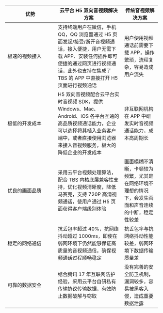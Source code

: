 
<style>
table th:first-of-type {
    width:  150px;
}
</style>

|**优势**	|**云平台 H5 双向音视频解决方案**|	**传统音视频解决方案**|
|-------|-------------------------|-----------------|
|极速的视频接入|支持终端用户在微信，手机 QQ，QQ 浏览器通过 H5 页面发起/接受/断开音视频通话，接入便捷，用户无需下载 APP、安装任何插件即可便捷的通过网页进行视频通话，此外也支持在集成了 TBS 的 APP 中直接打开 H5 页面进行视频通话|用户使用视频通话前需要下载 APP，操作繁琐，流程复杂，容易造成用户流失|
|极低的开发成本|H5 双向音视频配合云平台实时音视频 SDK，提供 Windows、Mac、Android、iOS 各平台互通的高品质视频通话能力，企业可以选择将其植入业务客户端中，或者直接使用浏览器来接入音视频服务，极大的降低企业的开发成本|非互联网机构在 APP 中研发实时音视频通话能力，成本高周期长|
|优良的画面品质|采用云平台视频处理算法，配合 TBS 内核底层兼容性支持，优化视频清晰度，降低马赛克，支持 720P 高清视频通话，使用户通过 H5 页面获得客户端级别体验|画面模糊不清晰，卡顿较为频繁，尤其是在网络环境不理想的情况下，会发生画面和声音连续的中断，稳定性较差|
|稳定的网络通信|抗丢包率超过 40%，抗网络抖动超过 1000ms，即使在弱网环境下仍然能够保证高质量的音视频通信，确保视频通话过程顺畅稳定|抗丢包率与抗网络抖动性能较差，弱网环境下数据传输质量差|
|可靠的数据安全|结合腾讯 17 年互联网防护经验，采用云平台自研私有传输协议传输数据，有效防止数据破解与窃取|没有完善的安全防卫机制，漏洞较多，容易被黑客入侵，造成重要数据泄露|

